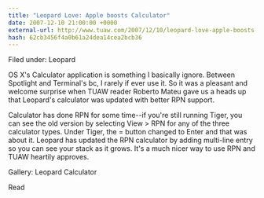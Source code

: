 ```yaml
---
title: "Leopard Love: Apple boosts Calculator"
date: 2007-12-10 21:00:00 +0000
external-url: http://www.tuaw.com/2007/12/10/leopard-love-apple-boosts-calculator/
hash: 62cb3456f4a0b61a24dea14cea2bcb36
---
```


Filed under: Leopard

OS X's Calculator application is something I basically ignore. Between Spotlight and Terminal's bc, I rarely if ever use it. So it was a pleasant and welcome surprise when TUAW reader Roberto Mateu gave us a heads up that Leopard's calculator was updated with better RPN support.

Calculator has done RPN for some time--if you're still running Tiger, you can see the old version by selecting View &gt; RPN for any of the three calculator types. Under Tiger, the = button changed to Enter and that was about it. Leopard has updated the RPN calculator by adding multi-line entry so you can see your stack as it grows. It's a much nicer way to use RPN and TUAW heartily approves.

Gallery: Leopard Calculator

Read
